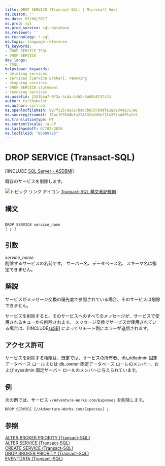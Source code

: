 ```yaml
---
title: DROP SERVICE (Transact-SQL) | Microsoft Docs
ms.custom: ''
ms.date: 03/06/2017
ms.prod: sql
ms.prod_service: sql-database
ms.reviewer: ''
ms.technology: t-sql
ms.topic: language-reference
f1_keywords:
- DROP_SERVICE_TSQL
- DROP SERVICE
dev_langs:
- TSQL
helpviewer_keywords:
- deleting services
- services [Service Broker], removing
- dropping services
- DROP SERVICE statement
- removing services
ms.assetid: 2351bba7-0f2a-4cda-b3b2-6a88b8747c53
author: CarlRabeler
ms.author: carlrab
ms.openlocfilehash: b97fc2b789387babcb05d7b0dfe2e39049a317a8
ms.sourcegitcommit: f7ac1976d4bfa224332edd9ef2f4377a4d55a2c9
ms.translationtype: HT
ms.contentlocale: ja-JP
ms.lasthandoff: 07/02/2020
ms.locfileid: "85899725"
---
```

# <a name="drop-service-transact-sql"></a>DROP SERVICE (Transact-SQL)
[!INCLUDE [SQL Server - ASDBMI](../../includes/applies-to-version/sql-asdbmi.md)]

  既存のサービスを削除します。  
  
 ![トピック リンク アイコン](../../database-engine/configure-windows/media/topic-link.gif "トピック リンク アイコン") [Transact-SQL 構文表記規則](../../t-sql/language-elements/transact-sql-syntax-conventions-transact-sql.md)  
  
## <a name="syntax"></a>構文  
  
```syntaxsql
  
DROP SERVICE service_name  
[ ; ]  
```  
  
## <a name="arguments"></a>引数  
 *service_name*  
 削除するサービスの名前です。 サーバー名、データベース名、スキーマ名は指定できません。  
  
## <a name="remarks"></a>解説  
 サービスがメッセージ交換の優先度で参照されている場合、そのサービスは削除できません。  
  
 サービスを削除すると、そのサービスへのすべてのメッセージが、サービスで使用されるキューから削除されます。 メッセージ交換でサービスが使用されている場合は、[!INCLUDE[ssSB](../../includes/sssb-md.md)] によってリモート側にエラーが送信されます。  
  
## <a name="permissions"></a>アクセス許可  
 サービスを削除する権限は、既定では、サービスの所有者、db_ddladmin 固定データベース ロールまたは db_owner 固定データベース ロールのメンバー、および sysadmin 固定サーバー ロールのメンバーに与えられています。  
  
## <a name="examples"></a>例  
 次の例では、サービス `//Adventure-Works.com/Expenses` を削除します。  
  
```  
DROP SERVICE [//Adventure-Works.com/Expenses] ;  
```  
  
## <a name="see-also"></a>参照  
 [ALTER BROKER PRIORITY &#40;Transact-SQL&#41;](../../t-sql/statements/alter-broker-priority-transact-sql.md)   
 [ALTER SERVICE &#40;Transact-SQL&#41;](../../t-sql/statements/alter-service-transact-sql.md)   
 [CREATE SERVICE &#40;Transact-SQL&#41;](../../t-sql/statements/create-service-transact-sql.md)   
 [DROP BROKER PRIORITY &#40;Transact-SQL&#41;](../../t-sql/statements/drop-broker-priority-transact-sql.md)   
 [EVENTDATA &#40;Transact-SQL&#41;](../../t-sql/functions/eventdata-transact-sql.md)  
  
  
